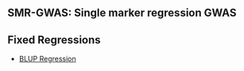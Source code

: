 ## SMR-GWAS: Single marker regression GWAS
**Fixed Regressions**
----------------------------------------------------------------
  - [BLUP Regression](https://cdn.statically.io/gh/Mehdimomen/GenPred_1/HTML/GWAS_Singlemarker.html)
  
  

